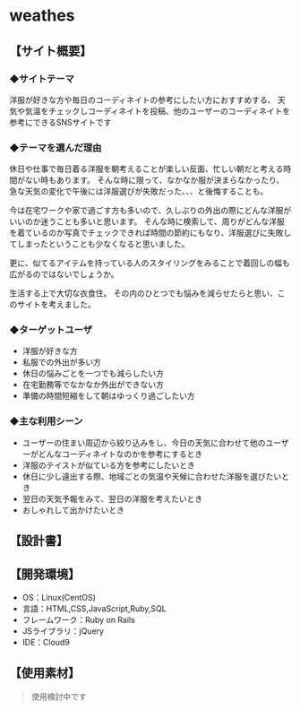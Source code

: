 # weathes

## 【サイト概要】

### ◆サイトテーマ
洋服が好きな方や毎日のコーディネイトの参考にしたい方におすすめする、
天気や気温をチェックしコーディネイトを投稿、他のユーザーのコーディネイトを参考にできるSNSサイトです

### ◆テーマを選んだ理由
休日や仕事で毎日着る洋服を朝考えることが楽しい反面、忙しい朝だと考える時間がない時もあります。
そんな時に限って、なかなか服が決まらなかったり、急な天気の変化で午後には洋服選びが失敗だった、、、と後悔することも。

今は在宅ワークや家で過ごす方も多いので、久しぶりの外出の際にどんな洋服がいいのか迷うことも多いと思います。
そんな時に検索して、周りがどんな洋服を着ているのか写真でチェックできれば時間の節約にもなり、洋服選びに失敗してしまったということも少なくなると思いました。

更に、似てるアイテムを持っている人のスタイリングをみることで着回しの幅も広がるのではないでしょうか。

生活する上で大切な衣食住。
その内のひとつでも悩みを減らせたらと思い、このサイトを考えました。

### ◆ターゲットユーザ
* 洋服が好きな方
* 私服での外出が多い方
* 休日の悩みごとを一つでも減らしたい方
* 在宅勤務等でなかなか外出ができない方
* 準備の時間短縮をして朝はゆっくり過ごしたい方

### ◆主な利用シーン
* ユーザーの住まい周辺から絞り込みをし、今日の天気に合わせて他のユーザーがどんなコーディネイトなのかを参考にするとき
* 洋服のテイストが似ている方を参考にしたいとき
* 休日に少し遠出する際、地域ごとの気温や天候に合わせた洋服を選びたいとき
* 翌日の天気予報をみて、翌日の洋服を考えたいとき
* おしゃれして出かけたいとき


## 【設計書】


## 【開発環境】
- OS：Linux(CentOS)
- 言語：HTML,CSS,JavaScript,Ruby,SQL
- フレームワーク：Ruby on Rails
- JSライブラリ：jQuery
- IDE：Cloud9

## 【使用素材】
> 使用検討中です
